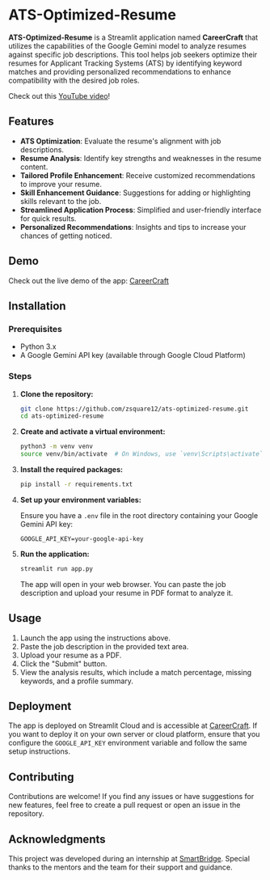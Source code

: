 # ATS-Optimized-Resume

**ATS-Optimized-Resume** is a Streamlit application named **CareerCraft** that utilizes the capabilities of the Google Gemini model to analyze resumes against specific job descriptions. This tool helps job seekers optimize their resumes for Applicant Tracking Systems (ATS) by identifying keyword matches and providing personalized recommendations to enhance compatibility with the desired job roles.


Check out this [YouTube video](https://youtu.be/-C5RDNQNT1c?si=ywv73oXUJiBLDbwv)!


## Features

- **ATS Optimization**: Evaluate the resume's alignment with job descriptions.
- **Resume Analysis**: Identify key strengths and weaknesses in the resume content.
- **Tailored Profile Enhancement**: Receive customized recommendations to improve your resume.
- **Skill Enhancement Guidance**: Suggestions for adding or highlighting skills relevant to the job.
- **Streamlined Application Process**: Simplified and user-friendly interface for quick results.
- **Personalized Recommendations**: Insights and tips to increase your chances of getting noticed.

## Demo

Check out the live demo of the app: [CareerCraft](https://career-craft.azurewebsites.net/)

## Installation

### Prerequisites

- Python 3.x
- A Google Gemini API key (available through Google Cloud Platform)

### Steps

1. **Clone the repository:**

   ```bash
   git clone https://github.com/zsquare12/ats-optimized-resume.git
   cd ats-optimized-resume
   ```

2. **Create and activate a virtual environment:**

   ```bash
   python3 -m venv venv
   source venv/bin/activate  # On Windows, use `venv\Scripts\activate`
   ```

3. **Install the required packages:**

   ```bash
   pip install -r requirements.txt
   ```

4. **Set up your environment variables:**

   Ensure you have a `.env` file in the root directory containing your Google Gemini API key:

   ```env
   GOOGLE_API_KEY=your-google-api-key
   ```

5. **Run the application:**

   ```bash
   streamlit run app.py
   ```

   The app will open in your web browser. You can paste the job description and upload your resume in PDF format to analyze it.

## Usage

1. Launch the app using the instructions above.
2. Paste the job description in the provided text area.
3. Upload your resume as a PDF.
4. Click the "Submit" button.
5. View the analysis results, which include a match percentage, missing keywords, and a profile summary.

## Deployment

The app is deployed on Streamlit Cloud and is accessible at [CareerCraft](https://career-craft.streamlit.app/). If you want to deploy it on your own server or cloud platform, ensure that you configure the `GOOGLE_API_KEY` environment variable and follow the same setup instructions.

## Contributing

Contributions are welcome! If you find any issues or have suggestions for new features, feel free to create a pull request or open an issue in the repository.

## Acknowledgments

This project was developed during an internship at [SmartBridge](https://www.linkedin.com/company/smartbridge/mycompany/verification/). Special thanks to the mentors and the team for their support and guidance. 
